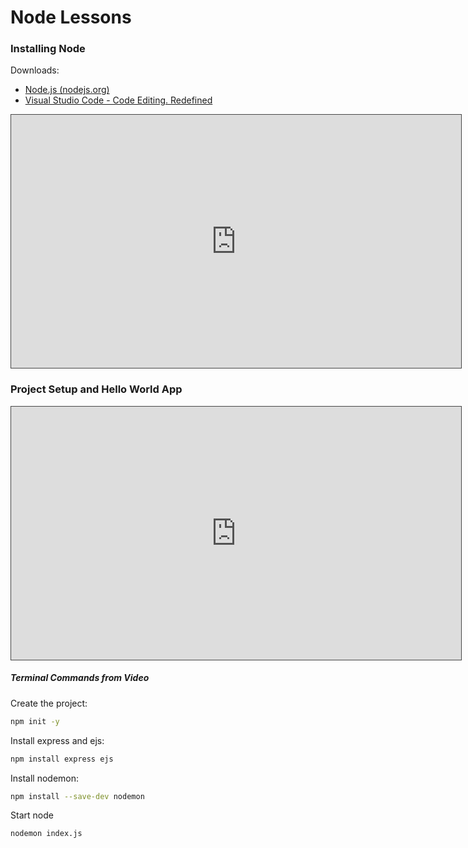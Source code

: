 
# Node Lessons



### Installing Node

Downloads:
- [Node.js (nodejs.org)](https://nodejs.org/en)
- [Visual Studio Code - Code Editing. Redefined](https://code.visualstudio.com/)

<iframe src="https://egator.hosted.panopto.com/Panopto/Pages/Embed.aspx?id=500a44f9-4637-4817-a79f-b12901293a5b&autoplay=false&offerviewer=true&showtitle=true&showbrand=true&captions=false&interactivity=all" height="405" width="720" style="border: 1px solid #464646;" allowfullscreen allow="autoplay" aria-label="Panopto Embedded Video Player"></iframe>

### Project Setup and Hello World App
<iframe src="https://egator.hosted.panopto.com/Panopto/Pages/Embed.aspx?id=41131105-dffe-4c67-8c22-b12901293a32&autoplay=false&offerviewer=true&showtitle=true&showbrand=true&captions=false&interactivity=all" height="405" width="720" style="border: 1px solid #464646;" allowfullscreen allow="autoplay" aria-label="Panopto Embedded Video Player"></iframe>

##### Terminal Commands from Video

Create the project:
```bash
npm init -y
```

Install express and ejs:
```bash
npm install express ejs
```

Install nodemon:
```bash
npm install --save-dev nodemon
```

Start node
```bash
nodemon index.js
```
